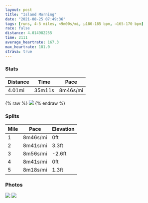 ```yaml
---
layout: post
title: "Island Morning"
date: "2021-08-25 07:49:36"
tags: [runs, 4-5 miles, <9m00s/mi, μ180-185 bpm, →165-170 bpm]
race: false
distance: 4.014982255
time: 2111
average_heartrate: 167.3
max_heartrate: 181.0
strava: true
---
```


### Stats

| Distance | Time | Pace |
|----------|------|------|
|4.01mi|35m11s|8m46s/mi|

{% raw %}
<img src='https://maps.googleapis.com/maps/api/staticmap?maptype=roadmap&path=enc:akbwFnvk}L[LWNSFQNUDYL_AXKHCJDPn@lAh@~An@~A\dBPb@R@VInAm@`@Ch@MFB@DTz@Ff@Jd@b@pCPzA\~AXbBTt@LbAX~AHt@J\zAlI?^SJcAZIDELPdAFpAFV`@zGd@vBz@zE^`BHf@T|@^tCZbBBVEHSL]LaAV_@V{@XcAb@]PAPZdB^~A~@fE~@hGj@vC`@lBl@xD@f@Db@j@bDZxAFh@Lb@LtALh@LZB?XGlCgArAc@~@g@|@[u@^aAZc@RwBp@m@Xm@TS?]sAIo@@EFGtBu@XMdAWf@S~@e@b@MTQoCfAgFxBGI_@wBMe@WuA[gAKe@AmAGQAe@UwAOq@q@cEg@iCQi@Io@c@eCU{@Ik@_@oBc@oCM{ASaAFIr@UtAk@n@U`@Sz@WTW?EGSEm@[eAQiAUmAGIEYAe@CUU_BS}@Gi@Ke@C_@SaA@a@?QSe@MoA?a@[_CEi@B_@h@Y`@IVOA[sAcH]_CIa@Qm@Eu@Ic@[wCKa@g@sAU}@UmAG}@QoAQq@Kq@QYG}@IYK_AUk@UkAGg@Oc@O}@Ag@TM`@IRKfBk@NIXIUN{Aj@k@VuBt@_DrAi@D\ObBk@|Ao@&key=AIzaSyC1MId7bFpkLXNAaYhBSTb8jLyiSqzbDtM&size=800x800&markers=color:yellow|label:S|40.64961,-73.13784&markers=color:green|label:F|40.64958000000004,-73.13779999999993'>
{% endraw %}

### Splits

| Mile | Pace | Elevation |
|------|------|-----------|
|1|8m46s/mi|0ft|
|2|8m41s/mi|3.3ft|
|3|8m56s/mi|-2.6ft|
|4|8m41s/mi|0ft|
|5|8m18s/mi|1.3ft|

### Photos
<img src='https://dgtzuqphqg23d.cloudfront.net/bI9xJemx5B7J1CZuRmtw6jgUxD_HOwJ8GIeCyyTpJio-768x576.jpg'>

<img src='https://dgtzuqphqg23d.cloudfront.net/PF3gsJVSMxN2osIGQE5j1YP7R6rTxTWcBxTz6nQ845Q-576x768.jpg'>
